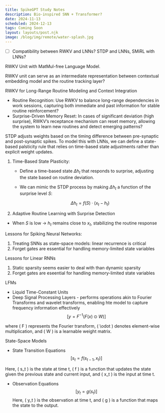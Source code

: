 ```yaml
---
title: SpikeGPT Study Notes
description: Bio-inspired SNN + Transformer?
date: 2024-11-13
scheduled: 2024-12-13
tags: Coming Soon
layout: layouts/post.njk
image: /blog/img/remote/water-splash.jpg
---
```


- [ ] Compatibility between RWKV and LNNs? STDP and LNNs, SMiRL with LNNs?

RWKV Unit with MatMul-free Language Model.

RWKV unit can serve as an intermediate representation between contextual embedding model and the routine tracking layer?

RWKV for Long-Range Routine Modeling and Context Integration

  - Routine Recognition: Use RWKV to balance long-range dependencies in work sessions, capturing both immediate and past information for stable routine reinforcement?
  - Surprise-Driven Memory Reset: In cases of significant deviation (high surprise), RWKV’s receptance mechanism can reset memory, allowing the system to learn new routines and detect emerging patterns?

<!-- !Research STDP and double check this -->

STDP adjusts weights based on the timing difference between pre-synaptic and post-synaptic spikes. To model this with LNNs, we can define a state-based palsticity rule that relies on time-based state adjustments rather than explicit weight updates.

1. Time-Based State Plasticity:
   - Define a time-based state $\Delta h_t$ that responds to surprise, adjusting the state based on routine deviation.
   - We can mimic the STDP process by making $\Delta h_t$ a function of the surprise level $S$:

      $$\Delta h_t = f(S) \cdot (x_t - h_t)$$

2. Adaptive Routine Learning with Surprise Detection

- When $S$ is low $\rightarrow$ $h_t$ remains close to $x_t$, stabilizing the routine response


Lessons for Spiking Neural Networks:
1. Treating SNNs as state-space models: linear recurrence is critical
2. Forget gates are essential for handling memory-limited state variables


Lessons for Linear RNNs
1. Static sparsity seems easier to deal with than dynamic sparsity
2. Forget gates are eseential for handling memory-limited state variables



LFMs
- Liquid Time-Constant Units
- Deep Signal Processing Layers - performs operations akin to Fourier Transforms and wavelet transforms, enabling hte model to capture frequency information effectively
$$[
y = F^{-1}(F(x) \odot W)
]$$


where ( F ) represents the Fourier transform, ( \odot ) denotes element-wise multiplication, and ( W ) is a learnable weight matrix.

State-Space Models
- State Transition Equations
$$[
s_t = f(s_{t-1}, x_t)
]$$

Here, ( s_t ) is the state at time t, ( f ) is a function that updates the state given the previous state and current input, and ( x_t ) is the input at time t.

- Observation Equations
$$
    [
    y_t = g(s_t)
    ]
$$
Here, ( y_t ) is the observation at time t, and ( g ) is a function that maps the state to the output.


